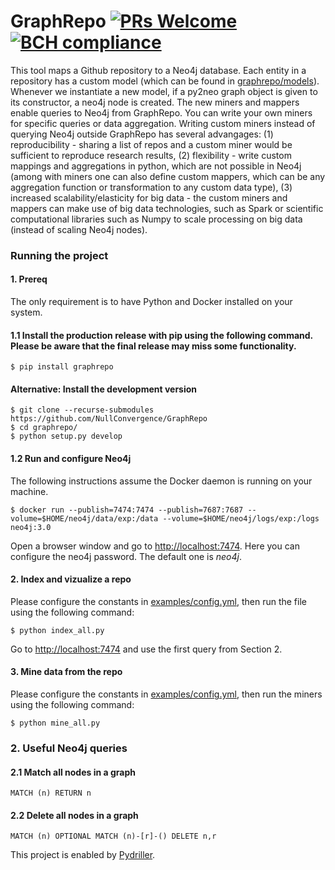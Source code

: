 # GraphRepo [![PRs Welcome](https://img.shields.io/badge/PRs-welcome-brightgreen.svg?style=flat-square)](https://github.com/SE-ML/awesome-seml/blob/master/contributing.md) [![BCH compliance](https://bettercodehub.com/edge/badge/NullConvergence/GraphRepo?branch=develop)](https://bettercodehub.com/)

This tool maps a Github repository to a Neo4j database. Each entity in a repository has a custom model (which can be found in [graphrepo/models](https://github.com/NullConvergence/GraphRepo/tree/develop/graphrepo/models)).
Whenever we instantiate a new model, if a py2neo graph object is given to its constructor, a neo4j node is created.
The new miners and mappers enable queries to Neo4j from GraphRepo. You can write your own miners for specific queries or data aggregation. Writing custom miners instead of querying Neo4j outside GraphRepo has several advangages: (1) reproducibility - sharing a list of repos and a custom miner would be sufficient to reproduce research results, (2) flexibility - write custom mappings and aggregations in python, which are not possible in Neo4j (among with miners one can also define custom mappers, which can be any aggregation function or transformation to any custom data type), (3) increased scalability/elasticity for big data - the custom miners and mappers can make use of big data technologies, such as Spark or scientific computational libraries such as Numpy to scale processing on big data (instead of scaling Neo4j nodes).

###  Running the project

#### 1. Prereq
The only requirement is to have Python and Docker installed on your system.

#### 1.1 Install the production release with pip using the following command. Please be aware that the final release may miss some functionality.

```
$ pip install graphrepo
```

#### Alternative: Install the development version
```
$ git clone --recurse-submodules https://github.com/NullConvergence/GraphRepo
$ cd graphrepo/
$ python setup.py develop
```


#### 1.2 Run and configure Neo4j

The following instructions assume the Docker daemon is running on your machine.

```
$ docker run --publish=7474:7474 --publish=7687:7687 --volume=$HOME/neo4j/data/exp:/data --volume=$HOME/neo4j/logs/exp:/logs neo4j:3.0
```

Open a browser window and go to [http://localhost:7474](http://localhost:7474). Here you can configure the neo4j password.
The default one is *neo4j*.



#### 2. Index and vizualize a repo

Please configure the constants in [examples/config.yml](https://github.com/NullConvergence/GraphRepo/blob/develop/examples/config.yml), then run the file using the
following command:

```
$ python index_all.py
```

Go to [http://localhost:7474](http://localhost:7474) and use the first query from Section 2.


#### 3. Mine data from the repo
Please configure the constants in [examples/config.yml](https://github.com/NullConvergence/GraphRepo/blob/develop/examples/config.yml), then run the miners using the
following command:

```
$ python mine_all.py
```




### 2. Useful Neo4j queries

#### 2.1 Match all nodes in a graph
```
MATCH (n) RETURN n
```


#### 2.2 Delete all nodes in a graph

```
MATCH (n) OPTIONAL MATCH (n)-[r]-() DELETE n,r
```



This project is enabled by [Pydriller](https://github.com/ishepard/pydriller).
